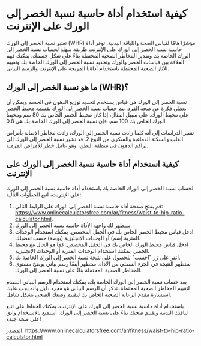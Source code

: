 كيفية استخدام أداة حاسبة نسبة الخصر إلى الورك على الإنترنت
==========================================================

تعتبر نسبة الخصر إلى الورك (WHR) مؤشرًا هامًا لقياس الصحة واللياقة البدنية. توفر أداة حاسبة نسبة الخصر إلى الورك على الإنترنت طريقة سهلة لحساب نسبة الخصر إلى الورك الخاصة بك وتقدير المخاطر الصحية المحتملة بناءً على شكل جسمك. يمكنك فهم العلاقة بين قياسات الخصر والورك وتحديد نسبة الخصر إلى الورك الخاصة بك وتقييم الآثار الصحية المحتملة باستخدام أداةنا المريحة على الإنترنت والرسم البياني.

ما هو نسبة الخصر إلى الورك (WHR)؟
---------------------------------

نسبة الخصر إلى الورك هي قياس يستخدم لتحديد توزيع الدهون في الجسم ويمكن أن يعطي فكرة عن صحة الفرد. يتم حساب نسبة الخصر إلى الورك بقسمة محيط الخصر على محيط الورك. على سبيل المثال، إذا كان محيط الخصر الخاص بك 80 سم ومحيط الورك الخاص بك 100 سم، فإن نسبة الخصر إلى الورك الخاصة بك هي 0.8.

تشير الدراسات إلى أنه كلما زادت نسبة الخصر إلى الورك، زادت مخاطر الإصابة بأمراض القلب والسكتة الدماغية والسكري من النوع 2. قد تشير نسبة الخصر إلى الورك إلى تراكم الدهون في منطقة البطن، وهو عامل خطر للأمراض المزمنة.

كيفية استخدام أداة حاسبة نسبة الخصر إلى الورك على الإنترنت
----------------------------------------------------------

لحساب نسبة الخصر إلى الورك الخاصة بك باستخدام أداة حاسبة نسبة الخصر إلى الورك على الإنترنت، اتبع الخطوات التالية:

1. قم بفتح صفحة أداة حاسبة نسبة الخصر إلى الورك على الرابط التالي: <https://www.onlinecalculatorsfree.com/ar/fitness/waist-to-hip-ratio-calculator.html>.
2. سيظهر لك واجهة الأداة حاسبة نسبة الخصر إلى الورك.
3. ادخل قياس محيط الخصر الخاص بك في الحقل المخصص. يمكنك استخدام الوحدات المترية (سم) أو الوحدات الإنجليزية (بوصة) حسب تفضيلك.
4. ادخل قياس محيط الورك الخاص بك في الحقل المخصص. كما هو الحال مع محيط الخصر، يمكنك استخدام الوحدات المترية أو الوحدات الإنجليزية.
5. انقر على زر "احسب" للحصول على نتيجة نسبة الخصر إلى الورك الخاصة بك.
6. ستظهر النتيجة في الجزء السفلي من الأداة. ستظهر أيضًا رسم بياني يوضح مستوى المخاطر الصحية المحتملة بناءً على نسبة الخصر إلى الورك.

بعد حساب نسبة الخصر إلى الورك الخاصة بك، يمكنك استخدام الرسم البياني المقدم لتقييم المخاطر الصحية المحتملة. تذكر أن الرسم البياني هو مجرد دليل وأنه يجب عليك استشارة مقدم الرعاية الصحية الخاص بك لتقييم وضعك الصحي بشكل شامل.

باستخدام أداة حاسبة نسبة الخصر إلى الورك على الإنترنت، يمكنك الحفاظ على تتبع لياقتك البدنية وتقييم صحتك بناءً على نسبة الخصر إلى الورك. استمتع بالاستخدام وابق على صحة جيدة!

المصدر: <https://www.onlinecalculatorsfree.com/ar/fitness/waist-to-hip-ratio-calculator.html>